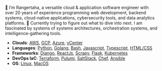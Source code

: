 👋 I’m Rangertaha, a versatile cloud & application software engineer with over 20 years of experience programming web development, backend systems, cloud-native applications, cybersecurity tools, and data analytics platforms. 🌱 Currently trying to figure out what to dive into next. I am fascinated by systems of systems architectures, orchestration systems, and intelligence-gathering tools.

* **Clouds**: [AWS](https://aws.amazon.com/), [GCP](https://cloud.google.com/), [Azure](https://azure.microsoft.com), [vCenter](https://www.vmware.com/products/cloud-infrastructure/vcenter)
* **Languages**: [Python](https://www.python.org/), [Golang](), [Bash](), [Javascript](), [Typescript](), [HTML/CSS]()
* **Frameworks**: [Django](), [ReactJs](), [Scrapy](), [Flask](), [Kubernetes]()
* **DevOps IaC**: [Terraform](), [Pulumi](), [SaltStack](), [Chef](), [Ansible]()
* **OS**: [Linux](), [MacOS]()
